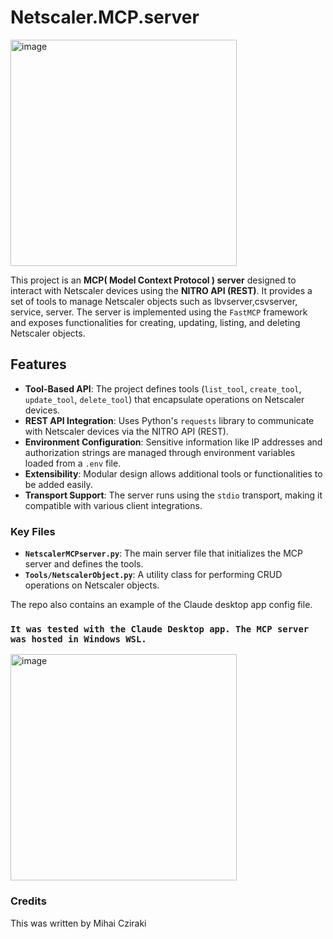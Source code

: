 # Netscaler.MCP.server

<img width="362" alt="image" src="https://github.com/user-attachments/assets/64df900a-c7d6-4a96-86dc-0cbf894e01a3"/>


This project is an **MCP( Model Context Protocol ) server** designed to interact with Netscaler devices using the **NITRO API (REST)**. It provides a set of tools to manage Netscaler objects such as lbvserver,csvserver, service, server. The server is implemented using the `FastMCP` framework and exposes functionalities for creating, updating, listing, and deleting Netscaler objects.

## Features

- **Tool-Based API**: The project defines tools (`list_tool`, `create_tool`, `update_tool`, `delete_tool`) that encapsulate operations on Netscaler devices.
- **REST API Integration**: Uses Python's `requests` library to communicate with Netscaler devices via the NITRO API (REST).
- **Environment Configuration**: Sensitive information like IP addresses and authorization strings are managed through environment variables loaded from a `.env` file.
- **Extensibility**: Modular design allows additional tools or functionalities to be added easily.
- **Transport Support**: The server runs using the `stdio` transport, making it compatible with various client integrations.

### Key Files

- **`NetscalerMCPserver.py`**: The main server file that initializes the MCP server and defines the tools.
- **`Tools/NetscalerObject.py`**: A utility class for performing CRUD operations on Netscaler objects.

The repo also contains an example of the Claude desktop app config file.

### `It was tested with the Claude Desktop app. The MCP server was hosted in Windows WSL.`

<img width="362" alt="image" src="https://github.com/user-attachments/assets/c8e63a6e-c968-47ea-842f-173baf08d7b2"/>

### Credits
This was written by Mihai Cziraki

